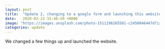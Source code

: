 ```yaml
---
layout: post
title:  "Update 2, changing to a google form and launching this website"
date:   2020-03-22 15:46:59 +0000
image: "https://images.unsplash.com/photo-1511296265581-c2450046447d?ixlib=rb-1.2.1&ixid=eyJhcHBfaWQiOjEyMDd9"
categories: update
---
```


We changed a few things up and launched the website.

[facebook]: https://facebook.com
